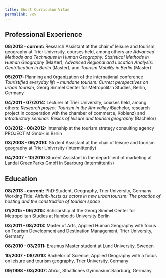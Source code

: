 ```yaml
---
title: Short Curriculum Vitae
permalink: /cv
---
```


## Professional Experience

**08/2013 - current:**
Research Assistant at the chair of leisure and tourism geography at Trier University, courses held, among others are *Advanced Methods and Techniques in Human Geography: Statistical Methods in Human Geography* (Master), *Advanced Regional and Location Analysis: Gentrification in Berlin* (Master), and *Tourism Mobility in Berlin* (Master) 

**05/2017:**
Planning and Organization of the international conference *Touristified everyday life – mundane tourism: Current perspectives on urban tourism*, Georg Simmel Center for Metropolitan Studies, Berlin, Germany

**04/2011 - 07/2014:**
Lecturer at Trier University, courses held, among others: *Research project: Tourism in the Ahr valley* (Bachelor, research project in cooperation with the chamber of commerce, Koblenz) and *Introductory seminar: Basics of leisure and tourism geography* (Bachelor)

**03/2012 - 08/2012:**
Internship at the tourism strategy consulting agency PROJECT M GmbH in Berlin

**03/2008 - 06/2010:**
Student Assistant at the chair of leisure and tourism geography at Trier University (intermittently)

**04/2007 - 10/2010**
Student Assistant in the department of marketing at Landal GreenParks GmbH in Saarburg (intermittently)


## Education

**08/2013 - current:**
PhD-Student, Geography, Trier University, Germany 
Working  Title: *Airbnb-hosts as actors in new urban tourism: The practice of hosting  and the construction of tourism space*

**01/2015 - 06/2015:**
Scholarship at the Georg Simmel Center  for Metropolitan Studies at Humboldt-University Berlin

**03/2011 - 08/2013:**
Master of Arts, Applied Human Geography with focus on Tourism Development  and Destination Management, Trier University, Germany

**08/2010 - 03/2011:**
Erasmus Master student at Lund University, Sweden

**10/2007 - 08/2010:**
Bachelor of Science, Applied Geography with a focus on  leisure and tourism geography, Trier University, Germany

**09/1998 - 03/2007:**
Abitur, Staatliches Gymnasium Saarburg, Germany
